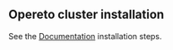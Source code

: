 ## Opereto cluster installation

See the [Documentation](https://docs.opereto.com/installation-get-started/kubernetes-setup-enterprise/install_opereto_hub_k8s_cluster/) installation steps.